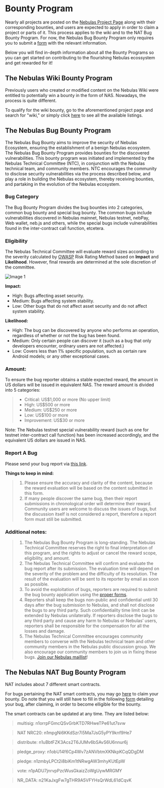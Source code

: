 # Bounty Program
Nearly all projects are posted on the [Nebulas Project Page](go.nebulas.io) along with their corresponding bounties, and users are expected to apply in order to claim a project or parts of it. This process applies to the wiki and to the NAT Bug Bounty Program. For now, the Nebulas Bug Bounty Program only requires you to submit a [form](https://docs.google.com/forms/d/e/1FAIpQLScaCeODU26maPJIuyCkX6Lsa0A5Xi2AZ_z-mvKlHmd89_CaXQ/viewform) with the relevant information.

Below you will find in-depth information about all the Bounty Programs so you can get started on contributing to the flourishing Nebulas ecossystem and get rewarded for it!

## The Nebulas Wiki Bounty Program
Previously users who created or modified content on the Nebulas Wiki were entitled to potentially win a bounty in the form of NAS. Nowadays, the process is quite different.

To qualify for the wiki bounty, go to the aforementioned project page and search for "wiki," or simply click [here](https://go.nebulas.io/search?q=wiki) to see all the available listings.


## The Nebulas Bug Bounty Program
The Nebulas Bug Bounty aims to improve the security of Nebulas Ecosystem, ensuring the establishment of a benign Nebulas ecosystem. The Nebulas Bug Bounty Program provides bounties for the discovered vulnerabilities. This bounty program was initiated and implemented by the Nebulas Technical Committee (NTC), in conjunction with the Nebulas technical team, and community members. NTC encourages the community to disclose security vulnerabilities via the process described below, and play a role in building the Nebulas ecosystem, thereby receiving bounties, and partaking in the evolution of the Nebulas ecosystem.

### Bug Category
The Bug Bounty Program divides the bug bounties into 2 categories, common bug bounty and special bug bounty. The common bugs include vulnerabilities discovered in Nebulas mainnet, Nebulas testnet, nebPay, Web wallet, neb.js and others, while the special bugs include vulnerabilities found in the inter-contract call function, etcetera.

### Eligibility 
The Nebulas Technical Committee will evaluate reward sizes according to the severity calculated by [OWASP](https://www.owasp.org/index.php/OWASP_Risk_Rating_Methodology) Risk Rating Method based on **Impact** and **Likelihood**. However, final rewards are determined at the sole discretion of the committee. 

![Image 1](https://cdn-images-1.medium.com/max/1600/1*rR7P3JTHT2KFAYTDodsilw.jpeg)

**Impact:**
- High: Bugs affecting asset security.
- Medium: Bugs affecting system stability.
- Low: Other bugs that do not affect asset security and do not affect system stability.

**Likelihood:**
- High: The bug can be discovered by anyone who performs an operation, regardless of whether or not the bug has been found.
- Medium: Only certain people can discover it (such as a bug that only developers encounter, ordinary users are not affected.)
- Low: Covers less than 1% specific population, such as certain rare Android models; or any other exceptional cases. 

### Amount:
To ensure the bug reporter obtains a stable expected reward, the amount in US dollars will be issued in equivalent NAS.
The reward amount is divided into 5 categories:

> - Critical: US$1,000 or more (No upper limit)
> - High: US$500 or more
> - Medium: US$250 or more
> - Low: US$100 or more
> - Improvement: US$30 or more

Note: The Nebulas testnet special vulnerability reward (such as one for testnet inter-contract call function) has been increased accordingly, and the equivalent US dollars are issued in NAS.

### Report A Bug
Please send your bug report via [this link](https://goo.gl/forms/5ysl61Mjpn6yDEuN2).

**Things to keep in mind:**

> 1. Please ensure the accuracy and clarity of the content, because the reward evaluation will be based on the content submitted in this form.
> 2. If many people discover the same bug, then their report submissions in chronological order will determine their reward. Community users are welcome to discuss the issues of bugs, but the discussion itself is not considered a report, therefore a report form must still be submitted. 

### Additional notes:
> 1. The Nebulas Bug Bounty Program is long-standing. The Nebulas Technical Committee reserves the right to final interpretation of this program, and the rights to adjust or cancel the reward scope, eligibility, and amount.
> 2. The Nebulas Technical Committee will confirm and evaluate the bug report after its submission. The evaluation time will depend on the severity of the problem and the difficulty of its resolution. The result of the evaluation will be sent to its reporter by email as soon as possible. 
> 3. To avoid the exploitation of bugs, reporters are required to submit the bug bounty application using the [proper forms](https://docs.google.com/forms/d/e/1FAIpQLScaCeODU26maPJIuyCkX6Lsa0A5Xi2AZ_z-mvKlHmd89_CaXQ/viewform). 
> 4. Reporters shall keep the bugs non-public and confidential until 30 days after the bug submission to Nebulas, and shall not disclose the bugs to any third party. Such confidentiality time limit can be extended by Nebulas unilaterally. If reporters disclose the bugs to any third party and cause any harm to Nebulas or Nebulas’ users, reporters shall be responsible for the compensation for all the losses and damage.
> 5. The Nebulas Technical Committee encourages community members to converse with the Nebulas technical team and other community members in the Nebulas public discussion group. We also encourage our community members to join us in fixing these bugs. [Join our Nebulas maillist](https://lists.nebulas.io/cgi-bin/mailman/listinfo)!

## The Nebulas NAT Bug Bounty Program
NAT includes about 7 different smart contracts.

For bugs pertaining the NAT smart contracts, you may go [here](https://go.nebulas.io/project/147) to claim your bounty. Do note that you will still have to fill in the following [form](https://docs.google.com/forms/d/e/1FAIpQLScaCeODU26maPJIuyCkX6Lsa0A5Xi2AZ_z-mvKlHmd89_CaXQ/viewform) detailing your bug, after claiming, in order to become elligible for the bounty.

The smart contracts can be updated at any time. They are listed below:

> multisig: n1orrpFGmcQSvGrbKTD7RHweTPe61ut7svw

> NAT NRC20: n1mpgNi6KKdSzr7i5Ma7JsG5yPY9knf9He7

> distribute: n1uBbtFZK3Acs2T6JUMv6bSAvS6U6nnur6j

> pledge_proxy: n1obU14f6Cp4Wv7zANVbtmXKNkpKCqQDgDM

> pledge: n1zmbyLPCt2i8biKm1tNRwgAW3mhyKUtEpW

> vote: n1pADU7jnrvpPzcWusGkaizZoWgUywMRGMY

> NR_DATA: n21KaJxgFw7gTHR9A5VFYHsQrWdL61dCqvK
